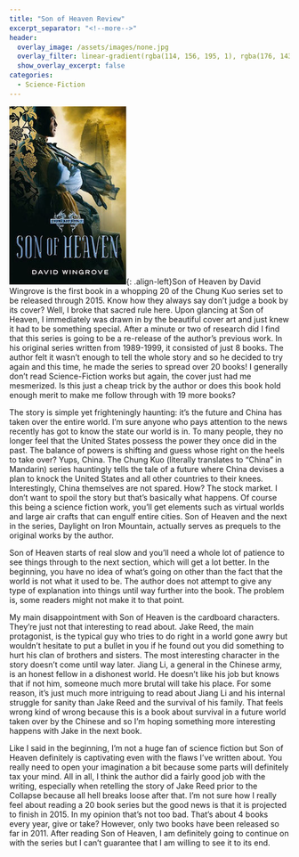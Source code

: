```yaml
---
title: "Son of Heaven Review"
excerpt_separator: "<!--more-->"
header:
  overlay_image: /assets/images/none.jpg
  overlay_filter: linear-gradient(rgba(114, 156, 195, 1), rgba(176, 143, 35, 1))
  show_overlay_excerpt: false
categories:
  - Science-Fiction
---
```

![son-of-heaven-cover](/assets/images/son-of-heaven.jpg){: .align-left}Son of Heaven by David Wingrove is the first book in a whopping 20 of the Chung Kuo series set to be released through 2015. Know how they always say don’t judge a book by its cover? Well, I broke that sacred rule here. Upon glancing at Son of Heaven, I immediately was drawn in by the beautiful cover art and just knew it had to be something special. After a minute or two of research did I find that this series is going to be a re-release of the author’s previous work. In his original series written from 1989-1999, it consisted of just 8 books. The author felt it wasn’t enough to tell the whole story and so he decided to try again and this time, he made the series to spread over 20 books! I generally don’t read Science-Fiction works but again, the cover just had me mesmerized. Is this just a cheap trick by the author or does this book hold enough merit to make me follow through with 19 more books?

The story is simple yet frighteningly haunting: it’s the future and China has taken over the entire world. I’m sure anyone who pays attention to the news recently has got to know the state our world is in. To many people, they no longer feel that the United States possess the power they once did in the past. The balance of powers is shifting and guess whose right on the heels to take over? Yups, China. The Chung Kuo (literally translates to “China” in Mandarin) series hauntingly tells the tale of a future where China devises a plan to knock the United States and all other countries to their knees. Interestingly, China themselves are not spared. How? The stock market. I don’t want to spoil the story but that’s basically what happens. Of course this being a science fiction work, you’ll get elements such as virtual worlds and large air crafts that can engulf entire cities. Son of Heaven and the next in the series, Daylight on Iron Mountain, actually serves as prequels to the original works by the author.

Son of Heaven starts of real slow and you’ll need a whole lot of patience to see things through to the next section, which will get a lot better. In the beginning, you have no idea of what’s going on other than the fact that the world is not what it used to be. The author does not attempt to give any type of explanation into things until way further into the book. The problem is, some readers might not make it to that point.

My main disappointment with Son of Heaven is the cardboard characters. They’re just not that interesting to read about. Jake Reed, the main protagonist, is the typical guy who tries to do right in a world gone awry but wouldn’t hesitate to put a bullet in you if he found out you did something to hurt his clan of brothers and sisters. The most interesting character in the story doesn’t come until way later. Jiang Li, a general in the Chinese army, is an honest fellow in a dishonest world. He doesn’t like his job but knows that if not him, someone much more brutal will take his place. For some reason, it’s just much more intriguing to read about Jiang Li and his internal struggle for sanity than Jake Reed and the survival of his family. That feels wrong kind of wrong because this is a book about survival in a future world taken over by the Chinese and so I’m hoping something more interesting happens with Jake in the next book.

Like I said in the beginning, I’m not a huge fan of science fiction but Son of Heaven definitely is captivating even with the flaws I’ve written about. You really need to open your imagination a bit because some parts will definitely tax your mind. All in all, I think the author did a fairly good job with the writing, especially when retelling the story of Jake Reed prior to the Collapse because all hell breaks loose after that. I’m not sure how I really feel about reading a 20 book series but the good news is that it is projected to finish in 2015. In my opinion that’s not too bad. That’s about 4 books every year, give or take? However, only two books have been released so far in 2011. After reading Son of Heaven, I am definitely going to continue on with the series but I can’t guarantee that I am willing to see it to its end.